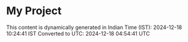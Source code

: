 # My Project

This content is dynamically generated in Indian Time (IST): 2024-12-18 10:24:41 IST
Converted to UTC: 2024-12-18 04:54:41 UTC

